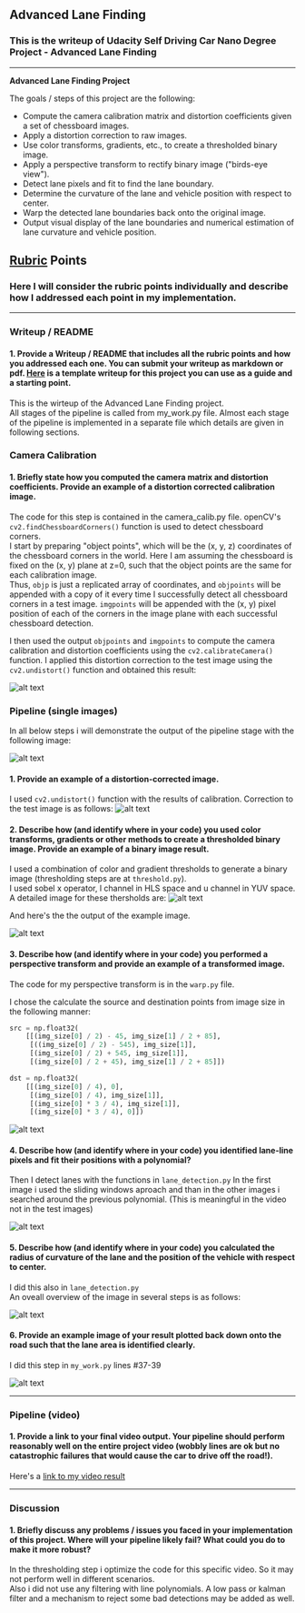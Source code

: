 ## Advanced Lane Finding

### This is the writeup of Udacity Self Driving Car Nano Degree Project - Advanced Lane Finding

---

**Advanced Lane Finding Project**

The goals / steps of this project are the following:

* Compute the camera calibration matrix and distortion coefficients given a set of chessboard images.
* Apply a distortion correction to raw images.
* Use color transforms, gradients, etc., to create a thresholded binary image.
* Apply a perspective transform to rectify binary image ("birds-eye view").
* Detect lane pixels and fit to find the lane boundary.
* Determine the curvature of the lane and vehicle position with respect to center.
* Warp the detected lane boundaries back onto the original image.
* Output visual display of the lane boundaries and numerical estimation of lane curvature and vehicle position.

[//]: # (Image References)

[image1]: ./WriteupImages/Calibration.png "Undistorted"
[image2]: ./test_images/test1.jpg "Original Image"
[image3]: ./output_images/undistorted/test1.jpg "Undistorted"
[image4]: ./WriteupImages/Threshold.png "Threshold Details"
[image5]: ./output_images/threshold/test1.jpg "Threshold"
[image6]: ./output_images/warped/test1.jpg "Warped"
[image7]: ./output_images/lane_lines/test1.jpg "Lines"
[image8]: ./output_images/debug/test1.jpg "Debug"
[image9]: ./output_images/final/test1.jpg "Output"

[video1]: ./project_video_output.mp4 "Video"

## [Rubric](https://review.udacity.com/#!/rubrics/571/view) Points

### Here I will consider the rubric points individually and describe how I addressed each point in my implementation.  

---

### Writeup / README

#### 1. Provide a Writeup / README that includes all the rubric points and how you addressed each one.  You can submit your writeup as markdown or pdf.  [Here](https://github.com/udacity/CarND-Advanced-Lane-Lines/blob/master/writeup_template.md) is a template writeup for this project you can use as a guide and a starting point.  

This is the wirteup of the Advanced Lane Finding project.  
All stages of the pipeline is called from my_work.py file. 
Almost each stage of the pipeline is implemented in a separate 
file which details are given in following sections.

### Camera Calibration

#### 1. Briefly state how you computed the camera matrix and distortion coefficients. Provide an example of a distortion corrected calibration image.

The code for this step is contained in the camera_calib.py file.
openCV's `cv2.findChessboardCorners()` function is used to detect chessboard corners.  
I start by preparing "object points", which will be the (x, y, z) coordinates
of the chessboard corners in the world. Here I am assuming the chessboard is fixed
on the (x, y) plane at z=0, such that the object points are the same for each calibration image.  
Thus, `objp` is just a replicated array of coordinates, and `objpoints` will be 
appended with a copy of it every time I successfully detect all chessboard corners
in a test image.  `imgpoints` will be appended with the (x, y) pixel position of 
each of the corners in the image plane with each successful chessboard detection.  

I then used the output `objpoints` and `imgpoints` to compute the camera calibration
and distortion coefficients using the `cv2.calibrateCamera()` function. 
I applied this distortion correction to the test image using the `cv2.undistort()` 
function and obtained this result: 

![alt text][image1]

### Pipeline (single images)

In all below steps i will demonstrate the output of the pipeline stage with the following image:

![alt text][image2]

#### 1. Provide an example of a distortion-corrected image.

I used `cv2.undistort()` function with the results of calibration.
Correction to the test image is as follows:
![alt text][image3]

#### 2. Describe how (and identify where in your code) you used color transforms, gradients or other methods to create a thresholded binary image.  Provide an example of a binary image result.

I used a combination of color and gradient thresholds to generate a binary image
(thresholding steps are at `threshold.py`).  
I used sobel x operator, l channel in HLS space and u channel in YUV space.
A detailed image for these thersholds are:
![alt text][image4]

And here's the the output of the example image.

![alt text][image5]

#### 3. Describe how (and identify where in your code) you performed a perspective transform and provide an example of a transformed image.

The code for my perspective transform is in the `warp.py` file.

I chose the calculate the source and destination points from image size in the following manner:

```python
src = np.float32(
    [[(img_size[0] / 2) - 45, img_size[1] / 2 + 85],
     [((img_size[0] / 2) - 545), img_size[1]],
     [(img_size[0] / 2) + 545, img_size[1]],
     [(img_size[0] / 2 + 45), img_size[1] / 2 + 85]])

dst = np.float32(
    [[(img_size[0] / 4), 0],
     [(img_size[0] / 4), img_size[1]],
     [(img_size[0] * 3 / 4), img_size[1]],
     [(img_size[0] * 3 / 4), 0]])
```

![alt text][image6]

#### 4. Describe how (and identify where in your code) you identified lane-line pixels and fit their positions with a polynomial?

Then I detect lanes with the functions in `lane_detection.py`
In the first image i used the sliding windows aproach and than in the other images i searched around the previous
polynomial. (This is meaningful in the video not in the test images)

![alt text][image7]

#### 5. Describe how (and identify where in your code) you calculated the radius of curvature of the lane and the position of the vehicle with respect to center.

I did this also in `lane_detection.py`  
An oveall overview of the image in several steps is as follows:

![alt text][image8]

#### 6. Provide an example image of your result plotted back down onto the road such that the lane area is identified clearly.

I did this step in `my_work.py` lines #37-39

![alt text][image9]

---

### Pipeline (video)

#### 1. Provide a link to your final video output.  Your pipeline should perform reasonably well on the entire project video (wobbly lines are ok but no catastrophic failures that would cause the car to drive off the road!).

Here's a [link to my video result](./project_video.mp4)

---

### Discussion

#### 1. Briefly discuss any problems / issues you faced in your implementation of this project.  Where will your pipeline likely fail?  What could you do to make it more robust?

In the thresholding step i optimize the code for this specific video. So it may not perform well in different scenarios.  
Also i did not use any filtering with line polynomials. A low pass or kalman filter and a mechanism to reject some
bad detections may be added as well.

